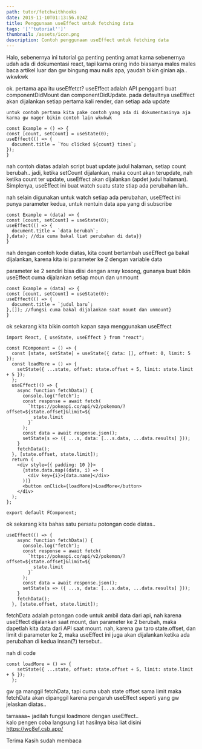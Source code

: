 ```yaml
---
path: tutor/fetchwithhooks
date: 2019-11-10T01:13:56.024Z
title: Penggunaan useEffect untuk fetching data
tags: '[''tutorial'']'
thumbnail: /assets/icon.png
description: Contoh penggunaan useEffect untuk fetching data
---
```

Halo, sebenernya ini tutorial ga penting penting amat karna sebenernya udah ada di dokumentasi react, tapi karna orang indo biasanya males males baca artikel luar dan gw bingung mau nulis apa, yaudah bikin ginian aja.. wkwkwk

ok. pertama apa itu useEffetct?
useEffect adalah API pengganti buat componentDidMount dan componentDidUpdate. pada defaultnya useEffect akan dijalankan setiap pertama kali render, dan setiap ada update

```
untuk contoh pertama kita pake contoh yang ada di dokumentasinya aja karna gw mager bikin contoh lain wkwkwk
```

```
const Example = () => {
const [count, setCount] = useState(0);  
useEffect(() => {    
  document.title = `You clicked ${count} times`;    
});
}
```

nah contoh diatas adalah script buat update judul halaman, setiap count berubah..
jadi, ketika setCount dijalankan, maka count akan terupdate, nah ketika count ter update, useEffect akan dijalankan (apdet judul halaman). Simplenya, useEffect ini buat watch suatu state stiap ada perubahan lah..

nah selain digunakan untuk watch setiap ada perubahan, useEffect ini punya parameter kedua, untuk nentuin data apa yang di subscribe 

```
const Example = (data) => {    
const [count, setCount] = useState(0);    
useEffect(() => {      
  document.title = `data berubah`;    
},data); //dia cuma bakal liat perubahan di data}}
}
```

nah dengan contoh kode diatas, kita count bertambah useEffect ga bakal dijalankan, karena kita isi parameter ke 2 dengan variable data

parameter ke 2 sendiri bisa diisi dengan array kosong, gunanya buat bikin useEffect cuma dijalankan setiap moun dan unmount

```
const Example = (data) => {  
const [count, setCount] = useState(0);  
useEffect(() => {  
  document.title = `judul baru`;  
},[]); //fungsi cuma bakal dijalankan saat mount dan unmount}
}
```

ok sekarang kita bikin contoh kapan saya menggunakan useEffect

```
import React, { useState, useEffect } from "react";

const FComponent = () => {
  const [state, setState] = useState({ data: [], offset: 0, limit: 5 });
  const loadMore = () => {
    setState({ ...state, offset: state.offset + 5, limit: state.limit + 5 });
  };
  useEffect(() => {
    async function fetchData() {
      console.log("fetch");
      const response = await fetch(
        `https://pokeapi.co/api/v2/pokemon/?offset=${state.offset}&limit=${
          state.limit
        }`
      );
      const data = await response.json();
      setState(s => ({ ...s, data: [...s.data, ...data.results] }));
    }
    fetchData();
  }, [state.offset, state.limit]);
  return (
    <div style={{ padding: 10 }}>
      {state.data.map((data, i) => (
        <div key={i}>{data.name}</div>
      ))}
      <button onClick={loadMore}>LoadMore</button>
    </div>
  );
};

export default FComponent;
```

ok sekarang kita bahas satu persatu potongan code diatas..

```
useEffect(() => {
    async function fetchData() {
      console.log("fetch");
      const response = await fetch(
        `https://pokeapi.co/api/v2/pokemon/?offset=${state.offset}&limit=${
          state.limit
        }`
      );
      const data = await response.json();
      setState(s => ({ ...s, data: [...s.data, ...data.results] }));
    }
    fetchData();
  }, [state.offset, state.limit]);
```

fetchData adalah potongan code untuk ambil data dari api, nah karena useEffect dijalankan saat mount, dan parameter ke 2 berubah, maka dapetlah kita data dari API saat mount. nah, karena gw taro state.offset, dan limit di parameter ke 2, maka useEffect ini juga akan dijalankan ketika ada perubahan di kedua insan(?) tersebut..

nah di code

```
const loadMore = () => {
    setState({ ...state, offset: state.offset + 5, limit: state.limit + 5 });
  };
```

gw ga manggil fetchData, tapi cuma ubah state offset sama limit maka fetchData akan dipanggil karena pengaruh useEffect seperti yang gw jelaskan diatas..

tarraaaa~ jadilah fungsi loadmore dengan useEffect..\
kalo pengen coba langsung liat hasilnya bisa liat disini <https://wc8ef.csb.app/>

Terima Kasih sudah membaca
